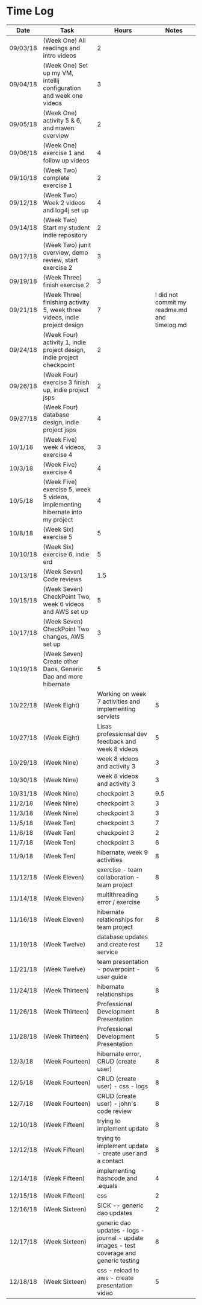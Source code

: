 # Time Log

| Date | Task | Hours | Notes|
|------|------|-------|------|
| 09/03/18| (Week One) All readings and intro videos| 2 | |
| 09/04/18| (Week One) Set up my VM, intellij configuration and week one videos | 3 | |
| 09/05/18| (Week One) activity 5 & 6, and maven overview| 2 | |
| 09/06/18| (Week One) exercise 1 and follow up videos| 4 | |
| 09/10/18| (Week Two) complete exercise 1| 2 | |
| 09/12/18| (Week Two) Week 2 videos and log4j set up | 4 | |
| 09/14/18| (Week Two) Start my student indie repository| 2 | |
| 09/17/18| (Week Two) junit overview, demo review, start exercise 2| 3 | |
| 09/19/18| (Week Three) finish exercise 2| 3 | |
| 09/21/18| (Week Three) finishing activity 5, week three videos, indie project design| 7 | I did not commit my readme.md and timelog.md |
| 09/24/18| (Week Four) activity 1, indie project design, indie project checkpoint| 2 | | 
| 09/26/18| (Week Four) exercise 3 finish up, indie project jsps | 2 | | 
| 09/27/18| (Week Four) database design, indie project jsps| 4 | |
| 10/1/18| (Week Five) week 4 videos, exercise 4| 3 | |
| 10/3/18| (Week Five) exercise 4| 4 | | 
| 10/5/18| (Week Five) exercise 5, week 5 videos, implementing hibernate into my project| 4 | | 
| 10/8/18| (Week Six) exercise 5| 5 | |
| 10/10/18| (Week Six) exercise 6, indie erd| 5 | |
| 10/13/18| (Week Seven) Code reviews| 1.5 | |
| 10/15/18| (Week Seven) CheckPoint Two, week 6 videos and AWS set up| 5| |
| 10/17/18| (Week Seven) CheckPoint Two changes, AWS set up| 3| |
| 10/19/18| (Week Seven) Create other Daos, Generic Dao and more hibernate| 5| |
| 10/22/18| (Week Eight) | Working on week 7 activities and implementing servlets| 5|
| 10/27/18| (Week Eight) | Lisas professionsal dev feedback and week 8 videos| 5|
| 10/29/18| (Week Nine) | week 8 videos and activity 3 |3|
| 10/30/18| (Week Nine) | week 8 videos and activity 3 |3|
| 10/31/18| (Week Nine) | checkpoint 3 |9.5|
| 11/2/18| (Week Nine) | checkpoint 3 |3|
| 11/3/18| (Week Nine) | checkpoint 3 |3|
| 11/5/18| (Week Ten) | checkpoint 3 |7|
| 11/6/18| (Week Ten) | checkpoint 3 |2|
| 11/7/18| (Week Ten) | checkpoint 3 |6|
| 11/9/18| (Week Ten) | hibernate, week 9 activities |8|
| 11/12/18| (Week Eleven) | exercise - team collaboration - team project |8|
| 11/14/18| (Week Eleven) | multithreading error / exercise |5|
| 11/16/18| (Week Eleven) | hibernate relationships for team project |8|
| 11/19/18| (Week Twelve) | database updates and create rest service  |12|
| 11/21/18| (Week Twelve) | team presentation - powerpoint - user guide|6|
| 11/24/18| (Week Thirteen) | hibernate relationships |8|
| 11/26/18| (Week Thirteen) | Professional Development Presentation |8|
| 11/28/18| (Week Thirteen) | Professional Development Presentation |5|
| 12/3/18| (Week Fourteen) | hibernate error, CRUD (create user) |8|
| 12/5/18| (Week Fourteen) | CRUD (create user) - css - logs|8|
| 12/7/18| (Week Fourteen) | CRUD (create user) - john's code review |8|
| 12/10/18| (Week Fifteen) | trying to implement update |8|
| 12/12/18| (Week Fifteen) | trying to implement update - create user and a contact|8|
| 12/14/18| (Week Fifteen) | implementing hashcode and .equals |4|
| 12/15/18| (Week Fifteen) | css |2|
| 12/16/18| (Week Sixteen) | SICK -- generic dao updates|2|
| 12/17/18| (Week Sixteen) | generic dao updates - logs - journal - update images - test coverage and generic testing|8|
| 12/18/18| (Week Sixteen) | css - reload to aws - create presentation video|5|









